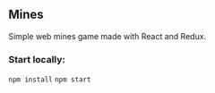 ## Mines

Simple web mines game made with React and Redux.

### Start locally:
`npm install`
`npm start`
